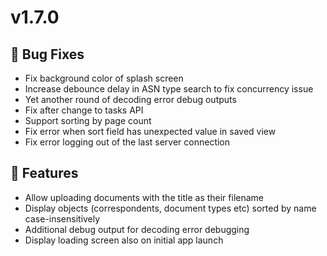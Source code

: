 # v1.7.0

## 🐛 Bug Fixes

- Fix background color of splash screen
- Increase debounce delay in ASN type search to fix concurrency issue
- Yet another round of decoding error debug outputs
- Fix after change to tasks API
- Support sorting by page count
- Fix error when sort field has unexpected value in saved view
- Fix error logging out of the last server connection

## 🚀 Features

- Allow uploading documents with the title as their filename
- Display objects (correspondents, document types etc) sorted by name case-insensitively
- Additional debug output for decoding error debugging
- Display loading screen also on initial app launch
